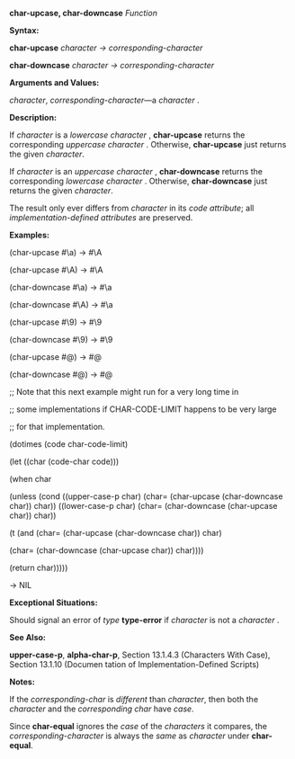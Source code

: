 **char-upcase, char-downcase** *Function* 



**Syntax:** 



**char-upcase** *character → corresponding-character* 



**char-downcase** *character → corresponding-character* 



**Arguments and Values:** 



*character*, *corresponding-character*—a *character* . 



**Description:** 



If *character* is a *lowercase character* , **char-upcase** returns the corresponding *uppercase character* . Otherwise, **char-upcase** just returns the given *character*. 



If *character* is an *uppercase character* , **char-downcase** returns the corresponding *lowercase character* . Otherwise, **char-downcase** just returns the given *character*. 



The result only ever differs from *character* in its *code attribute*; all *implementation-defined attributes* are preserved. 



**Examples:** 



(char-upcase #\a) → #\A 



(char-upcase #\A) → #\A 



(char-downcase #\a) → #\a 



(char-downcase #\A) → #\a 



(char-upcase #\9) → #\9 



(char-downcase #\9) → #\9 



(char-upcase #\@) → #\@ 



(char-downcase #\@) → #\@ 



;; Note that this next example might run for a very long time in 



;; some implementations if CHAR-CODE-LIMIT happens to be very large 



;; for that implementation. 



(dotimes (code char-code-limit) 



(let ((char (code-char code))) 



(when char 



(unless (cond ((upper-case-p char) (char= (char-upcase (char-downcase char)) char)) ((lower-case-p char) (char= (char-downcase (char-upcase char)) char)) 



(t (and (char= (char-upcase (char-downcase char)) char) 



(char= (char-downcase (char-upcase char)) char)))) 



(return char))))) 



→ NIL 



**Exceptional Situations:** 



Should signal an error of *type* **type-error** if *character* is not a *character* . 







 



 



**See Also:** 



**upper-case-p**, **alpha-char-p**, Section 13.1.4.3 (Characters With Case), Section 13.1.10 (Documen tation of Implementation-Defined Scripts) 



**Notes:** 



If the *corresponding-char* is *different* than *character*, then both the *character* and the *corresponding char* have *case*. 



Since **char-equal** ignores the *case* of the *characters* it compares, the *corresponding-character* is always the *same* as *character* under **char-equal**. 



